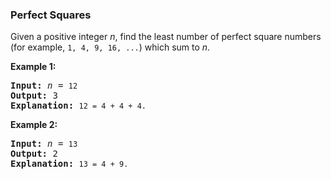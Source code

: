 <h3> Perfect Squares </h3>
<div><p>Given a positive integer <i>n</i>, find the least number of perfect square numbers (for example, <code>1, 4, 9, 16, ...</code>) which sum to <i>n</i>.</p>

<p><b>Example 1:</b></p>

<pre><b>Input:</b> <i>n</i> = <code>12</code>
<b>Output:</b> 3 
<strong>Explanation: </strong><code>12 = 4 + 4 + 4.</code></pre>

<p><b>Example 2:</b></p>

<pre><b>Input:</b> <i>n</i> = <code>13</code>
<b>Output:</b> 2
<strong>Explanation: </strong><code>13 = 4 + 9.</code></pre></div>